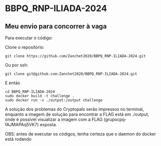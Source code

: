 # BBPQ_RNP-ILIADA-2024
## Meu envio para concorrer à vaga

Para executar o código:

Clone o repositório:
```
git clone https://github.com/Zanchet2020/BBPQ_RNP-ILIADA-2024.git
```
Ou por ssh:
```
git clone git@github.com:Zanchet2020/BBPQ_RNP-ILIADA-2024.git
```

E então
```
cd BBPQ_RNP-ILIADA-2024
sudo docker build -t challenge .
sudo docker run -v ./output:/output challenge
```

A solução dos problemas do Cryptopals serão impressos no terminal, enquanto a imagem de solução para encontrar a FLAG está em ./output, onde é possível visualizar a imagem com a FLAG (grupocpq-fAJMAPAq5VK7) exposta.

OBS: antes de executar os códigos, tenha certeza que o daemon do docker está rodando
